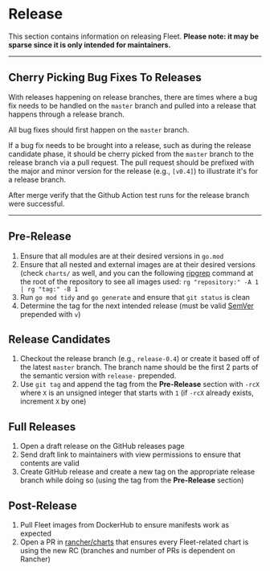 # Release

This section contains information on releasing Fleet.
**Please note: it may be sparse since it is only intended for maintainers.**

---

## Cherry Picking Bug Fixes To Releases

With releases happening on release branches, there are times where a bug fix needs to be handled on the `master` branch and pulled into a release that happens through a release branch.

All bug fixes should first happen on the `master` branch.

If a bug fix needs to be brought into a release, such as during the release candidate phase, it should be cherry picked from the `master` branch to the release branch via a pull request. The pull request should be prefixed with the major and minor version for the release (e.g., `[v0.4]`) to illustrate it's for a release branch.

After merge verify that the Github Action test runs for the release branch were successful.

---

## Pre-Release

1. Ensure that all modules are at their desired versions in `go.mod`
1. Ensure that all nested and external images are at their desired versions (check `charts/` as well, and you can the following [ripgrep](https://github.com/BurntSushi/ripgrep) command at the root of the repository to see all images used: `rg "repository:" -A 1 | rg "tag:" -B 1`
1. Run `go mod tidy` and `go generate` and ensure that `git status` is clean
1. Determine the tag for the next intended release (must be valid [SemVer](https://semver.org/) prepended with `v`)

## Release Candidates

1. Checkout the release branch (e.g., `release-0.4`) or create it based off of the latest `master` branch. The branch name should be the first 2 parts of the semantic version with `release-` prepended.
1. Use `git tag` and append the tag from the **Pre-Release** section with `-rcX` where `X` is an unsigned integer that starts with `1` (if `-rcX` already exists, increment `X` by one)

## Full Releases

1. Open a draft release on the GitHub releases page
1. Send draft link to maintainers with view permissions to ensure that contents are valid
1. Create GitHub release and create a new tag on the appropriate release branch while doing so (using the tag from the **Pre-Release** section)

## Post-Release

1. Pull Fleet images from DockerHub to ensure manifests work as expected
1. Open a PR in [rancher/charts](https://github.com/rancher/charts) that ensures every Fleet-related chart is using the new RC (branches and number of PRs is dependent on Rancher)


